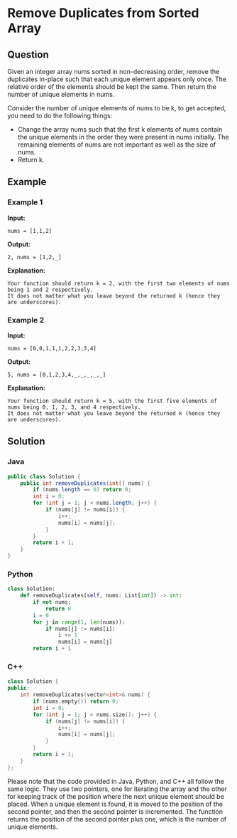 # Remove Duplicates from Sorted Array

## Question

Given an integer array nums sorted in non-decreasing order, remove the duplicates in-place such that each unique element appears only once. The relative order of the elements should be kept the same. Then return the number of unique elements in nums.

Consider the number of unique elements of nums to be k, to get accepted, you need to do the following things:

- Change the array nums such that the first k elements of nums contain the unique elements in the order they were present in nums initially. The remaining elements of nums are not important as well as the size of nums.
- Return k.

## Example

### Example 1

**Input:**

    nums = [1,1,2]

**Output:**

    2, nums = [1,2,_]

**Explanation:**

    Your function should return k = 2, with the first two elements of nums being 1 and 2 respectively.
    It does not matter what you leave beyond the returned k (hence they are underscores).

### Example 2

**Input:**

    nums = [0,0,1,1,1,2,2,3,3,4]

**Output:**

    5, nums = [0,1,2,3,4,_,_,_,_,_]

**Explanation:**

    Your function should return k = 5, with the first five elements of nums being 0, 1, 2, 3, and 4 respectively.
    It does not matter what you leave beyond the returned k (hence they are underscores).

## Solution

### Java

```java
public class Solution {
    public int removeDuplicates(int[] nums) {
        if (nums.length == 0) return 0;
        int i = 0;
        for (int j = 1; j < nums.length; j++) {
            if (nums[j] != nums[i]) {
                i++;
                nums[i] = nums[j];
            }
        }
        return i + 1;
    }
}
```

### Python

```python
class Solution:
    def removeDuplicates(self, nums: List[int]) -> int:
        if not nums:
            return 0
        i = 0
        for j in range(1, len(nums)):
            if nums[j] != nums[i]:
                i += 1
                nums[i] = nums[j]
        return i + 1
```

### C++

```cpp
class Solution {
public:
    int removeDuplicates(vector<int>& nums) {
        if (nums.empty()) return 0;
        int i = 0;
        for (int j = 1; j < nums.size(); j++) {
            if (nums[j] != nums[i]) {
                i++;
                nums[i] = nums[j];
            }
        }
        return i + 1;
    }
};
```

Please note that the code provided in Java, Python, and C++ all follow the same logic. They use two pointers, one for iterating the array and the other for keeping track of the position where the next unique element should be placed. When a unique element is found, it is moved to the position of the second pointer, and then the second pointer is incremented. The function returns the position of the second pointer plus one, which is the number of unique elements.
